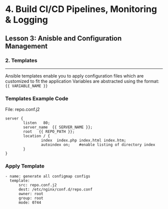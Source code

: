 # 4. Build CI/CD Pipelines, Monitoring & Logging 

## Lesson 3: Anisble and Configuration Management


### 2. Templates
___



Ansible templates enable you to apply configuration files which are customized to fit the application
Variables are abstracted using the format:` {{ VARIABLE_NAME }}`


### Templates Example Code
File: repo.conf.j2
```
server {
        listen   80;
        server_name  {{ SERVER_NAME }};
        root   {{ REPO_PATH }};
        location / {
                index  index.php index.html index.htm;
                autoindex on;    #enable listing of directory index
        }
}
```
### Apply Template
```
- name: generate all configmap configs
  template:
      src: repo.conf.j2
      dest: /etc/nginx/conf.d/repo.conf
      owner: root
      group: root
      mode: 0744
```

